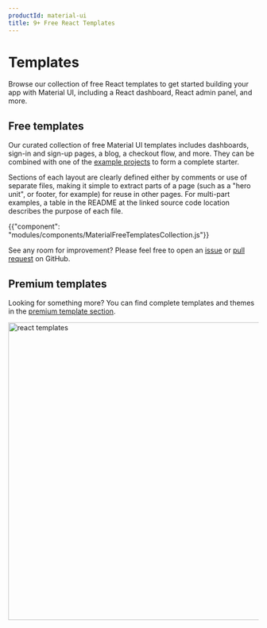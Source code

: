 ```yaml
---
productId: material-ui
title: 9+ Free React Templates
---
```


# Templates

<p class="description">Browse our collection of free React templates to get started building your app with Material UI, including a React dashboard, React admin panel, and more.</p>

<!-- #default-branch-switch -->

## Free templates

Our curated collection of free Material UI templates includes dashboards, sign-in and sign-up pages, a blog, a checkout flow, and more.
They can be combined with one of the [example projects](https://github.com/mui/material-ui/tree/master/examples) to form a complete starter.

Sections of each layout are clearly defined either by comments or use of separate files,
making it simple to extract parts of a page (such as a "hero unit", or footer, for example)
for reuse in other pages.
For multi-part examples, a table in the README at the linked source code location describes
the purpose of each file.

{{"component": "modules/components/MaterialFreeTemplatesCollection.js"}}

See any room for improvement?
Please feel free to open an [issue](https://github.com/mui/material-ui/issues/new/choose) or [pull request](https://github.com/mui/material-ui/pulls) on GitHub.

## Premium templates

Looking for something more? You can find complete templates and themes in the <a href="https://mui.com/store/?utm_source=docs&utm_medium=referral&utm_campaign=templates-store">premium template section</a>.

<a href="https://mui.com/store/?utm_source=docs&utm_medium=referral&utm_campaign=templates-store">
<img src="/static/images/themes-display.png" alt="react templates" width="1140" height="600" />
</a>
